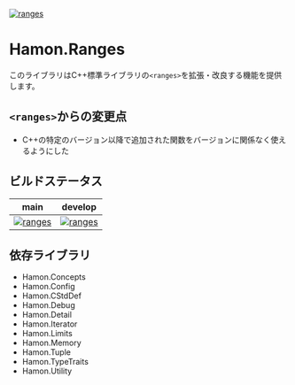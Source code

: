 ﻿[![ranges](https://github.com/shibainuudon/HamonCore/actions/workflows/ranges.yml/badge.svg)](https://github.com/shibainuudon/HamonCore/actions/workflows/ranges.yml)

# Hamon.Ranges

このライブラリはC++標準ライブラリの`<ranges>`を拡張・改良する機能を提供します。

## `<ranges>`からの変更点

* C++の特定のバージョン以降で追加された関数をバージョンに関係なく使えるようにした

## ビルドステータス

| main | develop |
| ---- | ------- |
|[![ranges](https://github.com/shibainuudon/HamonCore/actions/workflows/ranges.yml/badge.svg?branch=main)](https://github.com/shibainuudon/HamonCore/actions/workflows/ranges.yml)|[![ranges](https://github.com/shibainuudon/HamonCore/actions/workflows/ranges.yml/badge.svg?branch=develop)](https://github.com/shibainuudon/HamonCore/actions/workflows/ranges.yml)|

## 依存ライブラリ

* Hamon.Concepts
* Hamon.Config
* Hamon.CStdDef
* Hamon.Debug
* Hamon.Detail
* Hamon.Iterator
* Hamon.Limits
* Hamon.Memory
* Hamon.Tuple
* Hamon.TypeTraits
* Hamon.Utility
